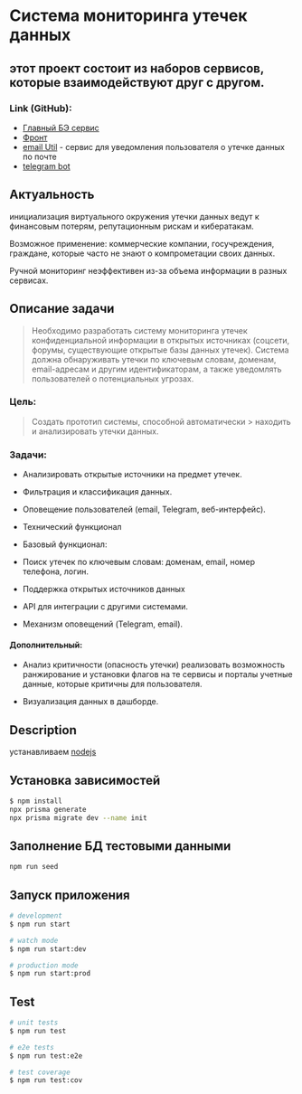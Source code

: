 # Система мониторинга утечек данных
## этот проект состоит из наборов сервисов, которые взаимодействуют друг с другом.
### Link (GitHub):
-  [Главный БЭ сервис](https://github.com/soveckyFonarik/DataLeakMonitoringSystem-BE-JS)  
- [Фронт](https://github.com/soveckyFonarik/https-github.com-soveckyFonarik-DataLeakMonitoringSystem-FE-JS)
- [email Util](https://github.com/Kostya777i/email_util) - сервис для уведомления пользователя о утечке данных по почте
- [telegram bot](https://github.com/tv1nk9/LeakHunterBot)

## Актуальность

инициализация виртуального окружения
утечки данных ведут к финансовым потерям, репутационным рискам и кибератакам.

Возможное применение:  коммерческие компании, госучреждения, граждане, которые часто не знают о компрометации своих данных.

Ручной мониторинг неэффективен из-за объема информации в разных сервисах.

## Описание задачи

> Необходимо разработать систему мониторинга утечек конфиденциальной информации в открытых источниках (соцсети, форумы, существующие открытые базы данных утечек). Система должна обнаруживать утечки по ключевым словам, доменам, email-адресам и другим идентификаторам, а также уведомлять пользователей о потенциальных угрозах.
 ### Цель: 
 >Создать прототип системы, способной автоматически > находить и анализировать утечки данных.

### Задачи:

- Анализировать открытые источники на предмет утечек.

- Фильтрация и классификация данных.

- Оповещение пользователей (email, Telegram, веб-интерфейс).

- Технический функционал

- Базовый функционал:

- Поиск утечек по ключевым словам: доменам, email, номер телефона, логин.

- Поддержка открытых источников данных

- API для интеграции с другими системами.

- Механизм оповещений (Telegram, email).

#### Дополнительный:

- Анализ критичности (опасность утечки) реализовать возможность ранжирование и установки флагов на те сервисы и порталы учетные данные, которые критичны для пользователя.

- Визуализация данных в дашборде.

## Description
устанавливаем [nodejs](https://nodejs.org/en/download)
## Установка зависимостей

```bash
$ npm install
npx prisma generate
npx prisma migrate dev --name init
```
## Заполнение БД тестовыми данными
```bash
npm run seed
```

## Запуск приложения

```bash
# development
$ npm run start

# watch mode
$ npm run start:dev

# production mode
$ npm run start:prod
```

## Test

```bash
# unit tests
$ npm run test

# e2e tests
$ npm run test:e2e

# test coverage
$ npm run test:cov
```